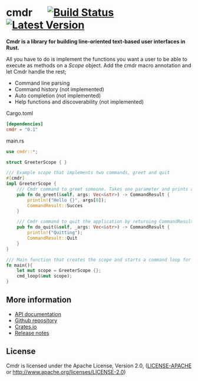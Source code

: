 # cmdr &emsp; [![Build Status]][travis] [![Latest Version]][crates.io]

[Build Status]: https://api.travis-ci.org/Mendelt/cmdr.svg?branch=master
[travis]: https://travis-ci.org/Mendelt/cmdr
[Latest Version]: https://img.shields.io/crates/v/cmdr.svg
[crates.io]: https://crates.io/crates/cmdr

**Cmdr is a library for building line-oriented text-based user interfaces in Rust.**

All you have to do is implement the functions you want a user to be able to execute as methods on a *Scope*
object. Add the cmdr macro annotation and let Cmdr handle the rest;
- Command line parsing
- Command history (not implemented)
- Auto completion (not implemented)
- Help functions and discoverability (not implemented)

Cargo.toml
```toml
[dependencies]
cmdr = "0.1"
```

main.rs
```rust
use cmdr::*;

struct GreeterScope { }

/// Example scope that implements two commands, greet and quit
#[cmdr]
impl GreeterScope {
    /// Cmdr command to greet someone. Takes one parameter and prints a greeting
    pub fn do_greet(&self, args: Vec<&str>) -> CommandResult {
        println!("Hello {}", args[0]);
        CommandResult::Succes
    }

    /// Cmdr command to quit the application by returning CommandResult::Quit
    pub fn do_quit(&self, _args: Vec<&str>) -> CommandResult {
        println!("Quitting");
        CommandResult::Quit
    }
}

/// Main function that creates the scope and starts a command loop for it
fn main(){
    let mut scope = GreeterScope {};
    cmd_loop(&mut scope);
}
```

## More information
- [API documentation](https://docs.rs/cmdr/)
- [Github repository](https://github.com/Mendelt/cmdr)
- [Crates.io](https://crates.io/crates/cmdr)
- [Release notes](https://github.com/Mendelt/cmdr/releases)

## License
Cmdr is licensed under the Apache License, Version 2.0, ([LICENSE-APACHE](LICENSE-APACHE) or
   http://www.apache.org/licenses/LICENSE-2.0)
